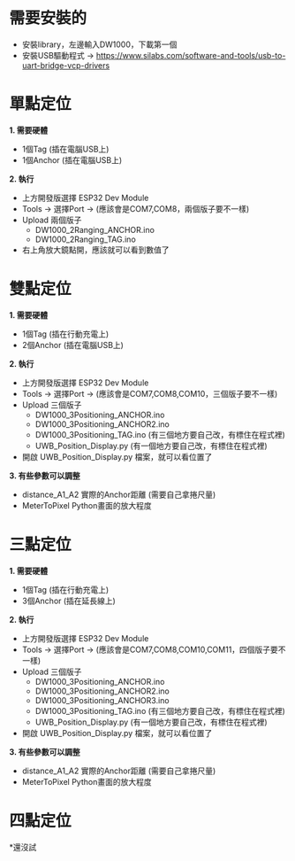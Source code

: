 # 需要安裝的

- 安裝library，左邊輸入DW1000，下載第一個
- 安裝USB驅動程式 -> https://www.silabs.com/software-and-tools/usb-to-uart-bridge-vcp-drivers

# 單點定位

**1. 需要硬體**
- 1個Tag (插在電腦USB上)
- 1個Anchor (插在電腦USB上)

**2. 執行**
- 上方開發版選擇 ESP32 Dev Module
- Tools -> 選擇Port -> (應該會是COM7,COM8，兩個版子要不一樣)
- Upload 兩個版子
    * DW1000_2Ranging_ANCHOR.ino
    * DW1000_2Ranging_TAG.ino
- 右上角放大鏡點開，應該就可以看到數值了

# 雙點定位

**1. 需要硬體**
- 1個Tag (插在行動充電上)
- 2個Anchor (插在電腦USB上)

**2. 執行**
- 上方開發版選擇 ESP32 Dev Module
- Tools -> 選擇Port -> (應該會是COM7,COM8,COM10，三個版子要不一樣)
- Upload 三個版子
    * DW1000_3Positioning_ANCHOR.ino
    * DW1000_3Positioning_ANCHOR2.ino
    * DW1000_3Positioning_TAG.ino (有三個地方要自己改，有標住在程式裡)
    * UWB_Position_Display.py (有一個地方要自己改，有標住在程式裡)
- 開啟 UWB_Position_Display.py 檔案，就可以看位置了

**3. 有些參數可以調整**
- distance_A1_A2 實際的Anchor距離 (需要自己拿捲尺量)
- MeterToPixel Python畫面的放大程度

# 三點定位

**1. 需要硬體**
- 1個Tag (插在行動充電上)
- 3個Anchor (插在延長線上)

**2. 執行**
- 上方開發版選擇 ESP32 Dev Module
- Tools -> 選擇Port -> (應該會是COM7,COM8,COM10,COM11，四個版子要不一樣)
- Upload 三個版子
    * DW1000_3Positioning_ANCHOR.ino
    * DW1000_3Positioning_ANCHOR2.ino
    * DW1000_3Positioning_ANCHOR3.ino
    * DW1000_3Positioning_TAG.ino (有三個地方要自己改，有標住在程式裡)
    * UWB_Position_Display.py (有一個地方要自己改，有標住在程式裡)
- 開啟 UWB_Position_Display.py 檔案，就可以看位置了

**3. 有些參數可以調整**
- distance_A1_A2 實際的Anchor距離 (需要自己拿捲尺量)
- MeterToPixel Python畫面的放大程度

# 四點定位

*還沒試
